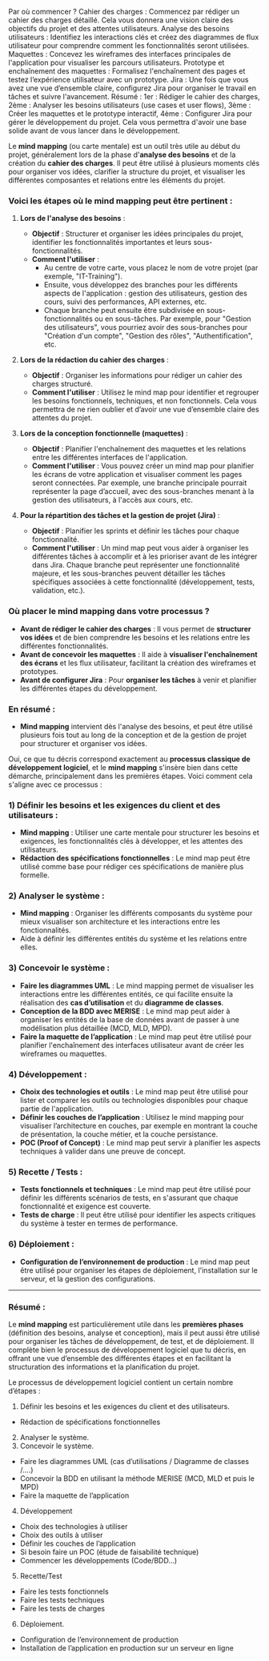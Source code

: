 Par où commencer ?
Cahier des charges : Commencez par rédiger un cahier des charges détaillé. Cela vous donnera une vision claire des objectifs du projet et des attentes utilisateurs.
Analyse des besoins utilisateurs : Identifiez les interactions clés et créez des diagrammes de flux utilisateur pour comprendre comment les fonctionnalités seront utilisées.
Maquettes : Concevez les wireframes des interfaces principales de l'application pour visualiser les parcours utilisateurs.
Prototype et enchaînement des maquettes : Formalisez l'enchaînement des pages et testez l’expérience utilisateur avec un prototype.
Jira : Une fois que vous avez une vue d’ensemble claire, configurez Jira pour organiser le travail en tâches et suivre l'avancement.
Résumé :
1er : Rédiger le cahier des charges,
2ème : Analyser les besoins utilisateurs (use cases et user flows),
3ème : Créer les maquettes et le prototype interactif,
4ème : Configurer Jira pour gérer le développement du projet.
Cela vous permettra d'avoir une base solide avant de vous lancer dans le développement.

Le **mind mapping** (ou carte mentale) est un outil très utile au début du projet, généralement lors de la phase d'**analyse des besoins** et de la création du **cahier des charges**. Il peut être utilisé à plusieurs moments clés pour organiser vos idées, clarifier la structure du projet, et visualiser les différentes composantes et relations entre les éléments du projet.

### Voici les étapes où le mind mapping peut être pertinent :

1. **Lors de l'analyse des besoins** :
   - **Objectif** : Structurer et organiser les idées principales du projet, identifier les fonctionnalités importantes et leurs sous-fonctionnalités.
   - **Comment l'utiliser** : 
     - Au centre de votre carte, vous placez le nom de votre projet (par exemple, "IT-Training").
     - Ensuite, vous développez des branches pour les différents aspects de l'application : gestion des utilisateurs, gestion des cours, suivi des performances, API externes, etc.
     - Chaque branche peut ensuite être subdivisée en sous-fonctionnalités ou en sous-tâches. Par exemple, pour "Gestion des utilisateurs", vous pourriez avoir des sous-branches pour "Création d'un compte", "Gestion des rôles", "Authentification", etc.

2. **Lors de la rédaction du cahier des charges** :
   - **Objectif** : Organiser les informations pour rédiger un cahier des charges structuré.
   - **Comment l'utiliser** : Utilisez le mind map pour identifier et regrouper les besoins fonctionnels, techniques, et non fonctionnels. Cela vous permettra de ne rien oublier et d’avoir une vue d’ensemble claire des attentes du projet.

3. **Lors de la conception fonctionnelle (maquettes)** :
   - **Objectif** : Planifier l'enchaînement des maquettes et les relations entre les différentes interfaces de l'application.
   - **Comment l'utiliser** : Vous pouvez créer un mind map pour planifier les écrans de votre application et visualiser comment les pages seront connectées. Par exemple, une branche principale pourrait représenter la page d’accueil, avec des sous-branches menant à la gestion des utilisateurs, à l'accès aux cours, etc.

4. **Pour la répartition des tâches et la gestion de projet (Jira)** :
   - **Objectif** : Planifier les sprints et définir les tâches pour chaque fonctionnalité.
   - **Comment l'utiliser** : Un mind map peut vous aider à organiser les différentes tâches à accomplir et à les prioriser avant de les intégrer dans Jira. Chaque branche peut représenter une fonctionnalité majeure, et les sous-branches peuvent détailler les tâches spécifiques associées à cette fonctionnalité (développement, tests, validation, etc.).

### Où placer le mind mapping dans votre processus ?

- **Avant de rédiger le cahier des charges** : Il vous permet de **structurer vos idées** et de bien comprendre les besoins et les relations entre les différentes fonctionnalités.
- **Avant de concevoir les maquettes** : Il aide à **visualiser l'enchaînement des écrans** et les flux utilisateur, facilitant la création des wireframes et prototypes.
- **Avant de configurer Jira** : Pour **organiser les tâches** à venir et planifier les différentes étapes du développement.

### En résumé :
- **Mind mapping** intervient dès l'analyse des besoins, et peut être utilisé plusieurs fois tout au long de la conception et de la gestion de projet pour structurer et organiser vos idées.

Oui, ce que tu décris correspond exactement au **processus classique de développement logiciel**, et le **mind mapping** s'insère bien dans cette démarche, principalement dans les premières étapes. Voici comment cela s'aligne avec ce processus :

### 1) Définir les besoins et les exigences du client et des utilisateurs :
   - **Mind mapping** : Utiliser une carte mentale pour structurer les besoins et exigences, les fonctionnalités clés à développer, et les attentes des utilisateurs.
   - **Rédaction des spécifications fonctionnelles** : Le mind map peut être utilisé comme base pour rédiger ces spécifications de manière plus formelle.

### 2) Analyser le système :
   - **Mind mapping** : Organiser les différents composants du système pour mieux visualiser son architecture et les interactions entre les fonctionnalités.
   - Aide à définir les différentes entités du système et les relations entre elles.

### 3) Concevoir le système :
   - **Faire les diagrammes UML** : Le mind mapping permet de visualiser les interactions entre les différentes entités, ce qui facilite ensuite la réalisation des **cas d’utilisation** et du **diagramme de classes**.
   - **Conception de la BDD avec MERISE** : Le mind map peut aider à organiser les entités de la base de données avant de passer à une modélisation plus détaillée (MCD, MLD, MPD).
   - **Faire la maquette de l’application** : Le mind map peut être utilisé pour planifier l'enchaînement des interfaces utilisateur avant de créer les wireframes ou maquettes.

### 4) Développement :
   - **Choix des technologies et outils** : Le mind map peut être utilisé pour lister et comparer les outils ou technologies disponibles pour chaque partie de l'application.
   - **Définir les couches de l’application** : Utilisez le mind mapping pour visualiser l’architecture en couches, par exemple en montrant la couche de présentation, la couche métier, et la couche persistance.
   - **POC (Proof of Concept)** : Le mind map peut servir à planifier les aspects techniques à valider dans une preuve de concept.

### 5) Recette / Tests :
   - **Tests fonctionnels et techniques** : Le mind map peut être utilisé pour définir les différents scénarios de tests, en s'assurant que chaque fonctionnalité et exigence est couverte.
   - **Tests de charge** : Il peut être utilisé pour identifier les aspects critiques du système à tester en termes de performance.

### 6) Déploiement :
   - **Configuration de l’environnement de production** : Le mind map peut être utilisé pour organiser les étapes de déploiement, l'installation sur le serveur, et la gestion des configurations.

---

### Résumé :
Le **mind mapping** est particulièrement utile dans les **premières phases** (définition des besoins, analyse et conception), mais il peut aussi être utilisé pour organiser les tâches de développement, de test, et de déploiement. Il complète bien le processus de développement logiciel que tu décris, en offrant une vue d’ensemble des différentes étapes et en facilitant la structuration des informations et la planification du projet.

Le processus de développement logiciel contient un certain nombre d’étapes :
1)	Définir les besoins et les exigences du client et des utilisateurs.
-	Rédaction de spécifications fonctionnelles
2)	Analyser le système.
3)	Concevoir le système.
-	Faire les diagrammes UML (cas d’utilisations / Diagramme de classes /….)
-	Concevoir la BDD en utilisant la méthode MERISE (MCD, MLD et puis le MPD)
-	Faire la maquette de l’application
4)	Développement
-	Choix des technologies à utiliser
-	Choix des outils à utiliser
-	Définir les couches de l’application
-	Si besoin faire un POC (étude de faisabilité technique)
-	Commencer les développements (Code/BDD…)
5)	Recette/Test
-	Faire les tests fonctionnels
-	Faire les tests techniques
-	Faire les tests de charges
6)	Déploiement.
-	Configuration de l’environnement de production 
-	Installation de l’application en production sur un serveur en ligne